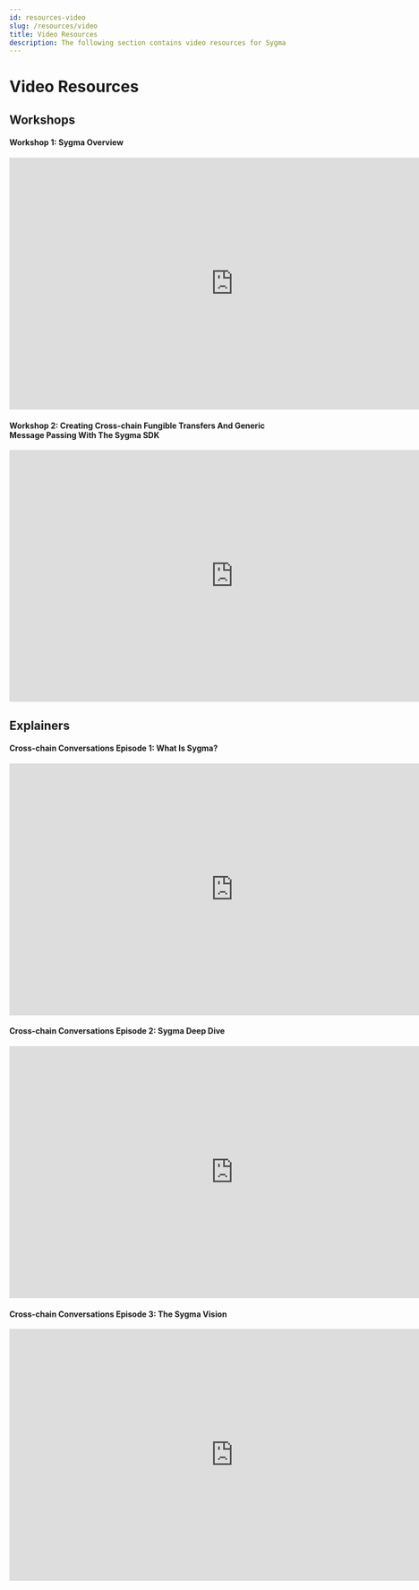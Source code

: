 ```yaml
---
id: resources-video
slug: /resources/video
title: Video Resources
description: The following section contains video resources for Sygma
---
```


# Video Resources

## Workshops

#### Workshop 1: Sygma Overview
<iframe width="800" height="450" src="https://www.youtube-nocookie.com/embed/lJ9v-vVfJxw" title="YouTube video player" frameborder="0" allow="accelerometer; autoplay; clipboard-write; encrypted-media; gyroscope; picture-in-picture" allowfullscreen></iframe>

#### Workshop 2: Creating Cross-chain Fungible Transfers And Generic Message Passing With The Sygma SDK  
<iframe width="800" height="450" src="https://www.youtube-nocookie.com/embed/F_PVqzQlBBA" title="YouTube video player" frameborder="0" allow="accelerometer; autoplay; clipboard-write; encrypted-media; gyroscope; picture-in-picture" allowfullscreen></iframe>

## Explainers

#### Cross-chain Conversations Episode 1: What Is Sygma?
<iframe width="800" height="450" src="https://www.youtube.com/embed/1sRrboocGRw?si=VJ0LuZq1HsO6siRk" title="YouTube video player" frameborder="0" allow="accelerometer; autoplay; clipboard-write; encrypted-media; gyroscope; picture-in-picture; web-share" allowfullscreen></iframe>

#### Cross-chain Conversations Episode 2: Sygma Deep Dive
<iframe width="800" height="450" src="https://www.youtube.com/embed/videoseries?si=5uQ9nSQFJbVodVCT&amp;list=PLikKftZCkO6BmRaG_JJ4fwUgwp_aatD98" title="YouTube video player" frameborder="0" allow="accelerometer; autoplay; clipboard-write; encrypted-media; gyroscope; picture-in-picture; web-share" allowfullscreen></iframe>

#### Cross-chain Conversations Episode 3: The Sygma Vision
<iframe width="800" height="450" src="https://www.youtube.com/embed/YKpCVweAQGo?si=fm-_kXZA15KVRb0A" title="YouTube video player" frameborder="0" allow="accelerometer; autoplay; clipboard-write; encrypted-media; gyroscope; picture-in-picture; web-share" allowfullscreen></iframe>